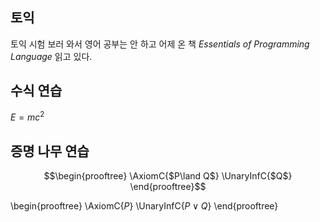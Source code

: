 ## 토익
토익 시험 보러 와서 영어 공부는 안 하고 어제 온 책 *Essentials of Programming Language* 읽고 있다.

## 수식 연습
$E = mc^2$

## 증명 나무 연습
$$\begin{prooftree}
  \AxiomC{$P\land Q$} \UnaryInfC{$Q$}
    \end{prooftree}$$

\begin{prooftree}
  \AxiomC{$P$} \UnaryInfC{$P\lor Q$}
    \end{prooftree}
